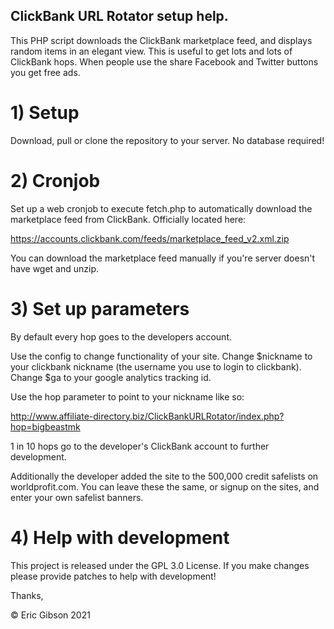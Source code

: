 ## ClickBank URL Rotator setup help.

This PHP script downloads the ClickBank marketplace feed, and displays random items in an elegant view. This is useful to get lots and lots of ClickBank hops. When people use the share Facebook and Twitter buttons you get free ads.

# 1) Setup

Download, pull or clone the repository to your server. No database required!

# 2) Cronjob

Set up a web cronjob to execute fetch.php to automatically download the marketplace feed from ClickBank. Officially located here:

https://accounts.clickbank.com/feeds/marketplace_feed_v2.xml.zip

You can download the marketplace feed manually if you're server doesn't have wget and unzip.

# 3) Set up parameters

By default every hop goes to the developers account. 

Use the config to change functionality of your site. Change $nickname to your clickbank nickname (the username you use to login to clickbank). Change $ga to your google analytics tracking id.

Use the hop parameter to point to your nickname like so:

http://www.affiliate-directory.biz/ClickBankURLRotator/index.php?hop=bigbeastmk

1 in 10 hops go to the developer's ClickBank account to further development.

Additionally the developer added the site to the 500,000 credit safelists on worldprofit.com. You can leave these the same, or signup on the sites, and enter your own safelist banners.

# 4) Help with development

This project is released under the GPL 3.0 License. If you make changes please provide patches to help with development!

Thanks,

© Eric Gibson 2021
